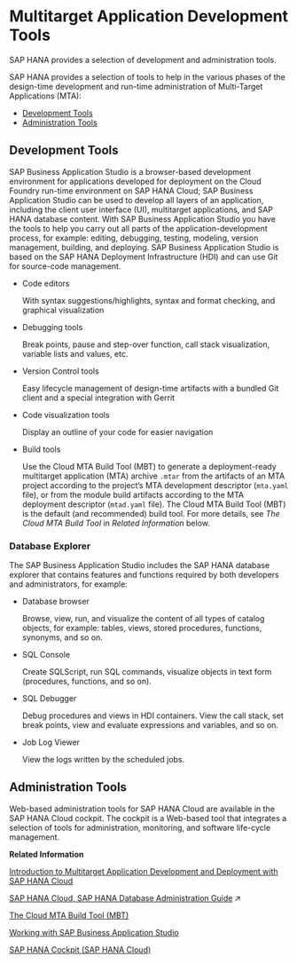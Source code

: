 <!-- loiof7268f176e1943ad97edba3f1dfeda26 -->

# Multitarget Application Development Tools

SAP HANA provides a selection of development and administration tools.

SAP HANA provides a selection of tools to help in the various phases of the design-time development and run-time administration of Multi-Target Applications \(MTA\):

-   [Development Tools](multitarget-application-development-tools-f7268f1.md#loiof7268f176e1943ad97edba3f1dfeda26__section_r4p_13v_rv)
-   [Administration Tools](multitarget-application-development-tools-f7268f1.md#loiof7268f176e1943ad97edba3f1dfeda26__section_o4f_b3v_rv)



<a name="loiof7268f176e1943ad97edba3f1dfeda26__section_r4p_13v_rv"/>

## Development Tools

SAP Business Application Studio is a browser-based development environment for applications developed for deployment on the Cloud Foundry run-time environment on SAP HANA Cloud; SAP Business Application Studio can be used to develop all layers of an application, including the client user interface \(UI\), multitarget applications, and SAP HANA database content. With SAP Business Application Studio you have the tools to help you carry out all parts of the application-development process, for example: editing, debugging, testing, modeling, version management, building, and deploying. SAP Business Application Studio is based on the SAP HANA Deployment Infrastructure \(HDI\) and can use Git for source-code management.

-   Code editors

    With syntax suggestions/highlights, syntax and format checking, and graphical visualization

-   Debugging tools

    Break points, pause and step-over function, call stack visualization, variable lists and values, etc.

-   Version Control tools

    Easy lifecycle management of design-time artifacts with a bundled Git client and a special integration with Gerrit

-   Code visualization tools

    Display an outline of your code for easier navigation

-   Build tools

    Use the Cloud MTA Build Tool \(MBT\) to generate a deployment-ready multitarget application \(MTA\) archive `.mtar` from the artifacts of an MTA project according to the project’s MTA development descriptor \(`mta.yaml` file\), or from the module build artifacts according to the MTA deployment descriptor \(`mtad.yaml` file\). The Cloud MTA Build Tool \(MBT\) is the default \(and recommended\) build tool. For more details, see *The Cloud MTA Build Tool* in *Related Information* below.




### Database Explorer

The SAP Business Application Studio includes the SAP HANA database explorer that contains features and functions required by both developers and administrators, for example:

-   Database browser

    Browse, view, run, and visualize the content of all types of catalog objects, for example: tables, views, stored procedures, functions, synonyms, and so on.

-   SQL Console

    Create SQLScript, run SQL commands, visualize objects in text form \(procedures, functions, and so on\).

-   SQL Debugger

    Debug procedures and views in HDI containers. View the call stack, set break points, view and evaluate expressions and variables, and so on.

-   Job Log Viewer

    View the logs written by the scheduled jobs.




<a name="loiof7268f176e1943ad97edba3f1dfeda26__section_o4f_b3v_rv"/>

## Administration Tools

Web-based administration tools for SAP HANA Cloud are available in the SAP HANA Cloud cockpit. The cockpit is a Web-based tool that integrates a selection of tools for administration, monitoring, and software life-cycle management.

**Related Information**  


[Introduction to Multitarget Application Development and Deployment with SAP HANA Cloud](introduction-to-multitarget-application-development-and-deployment-with-sap-hana-clou-f472017.md "A developer’s view of multitarget applications in the Cloud Foundry run-time platform for SAP HANA Cloud, SAP HANA database.")

[SAP HANA Cloud, SAP HANA Database Administration Guide](https://help.sap.com/viewer/f9c5015e72e04fffa14d7d4f7267d897/2023_4_QRC/en-US/330e5550b09d4f0f8b6cceb14a64cd22.html "This guide provides general information about administering the SAP HANA database consumed through SAP HANA Cloud.") :arrow_upper_right:

[The Cloud MTA Build Tool \(MBT\)](../030-HANA-Cloud-DB-Dev-Deployment/the-cloud-mta-build-tool-mbt-1412120.md "A new tool for building deployment archives for multitarget applications (MTA).")

[Working with SAP Business Application Studio](../020-HANA-Cloud-DB-Dev-Get-Started/working-with-sap-business-application-studio-ebd3400.md "SAP Business Application Studio provides a modular development environment for the development of business applications for SAP HANA Cloud.")

[SAP HANA Cockpit \(SAP HANA Cloud\)](https://help.sap.com/viewer/9630e508caef4578b34db22014998dba/cloud/en-US)

